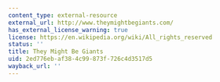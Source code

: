 ```yaml
---
content_type: external-resource
external_url: http://www.theymightbegiants.com/
has_external_license_warning: true
license: https://en.wikipedia.org/wiki/All_rights_reserved
status: ''
title: They Might Be Giants
uid: 2ed776eb-af38-4c99-873f-726c4d3517d5
wayback_url: ''
---
```

